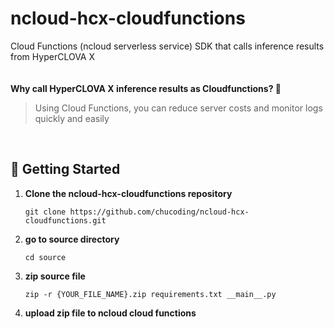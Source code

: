 # ncloud-hcx-cloudfunctions
Cloud Functions (ncloud serverless service) SDK that calls inference results from HyperCLOVA X  
<br><br>
**Why call HyperCLOVA X inference results as Cloudfunctions? 🤔**
> Using Cloud Functions, you can reduce server costs and monitor logs quickly and easily 

<br>

## :rocket: Getting Started

1. **Clone the ncloud-hcx-cloudfunctions repository**
   ```
   git clone https://github.com/chucoding/ncloud-hcx-cloudfunctions.git
   ```
2. **go to source directory**
   ```
   cd source
   ```
3. **zip source file**
   ```
   zip -r {YOUR_FILE_NAME}.zip requirements.txt __main__.py
   ```
4. **upload zip file to ncloud cloud functions**

